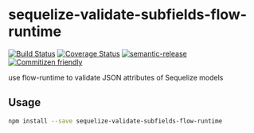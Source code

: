 # sequelize-validate-subfields-flow-runtime

[![Build Status](https://travis-ci.org/jcoreio/sequelize-validate-subfields-flow-runtime.svg?branch=master)](https://travis-ci.org/jcoreio/sequelize-validate-subfields-flow-runtime)
[![Coverage Status](https://codecov.io/gh/jcoreio/sequelize-validate-subfields-flow-runtime/branch/master/graph/badge.svg)](https://codecov.io/gh/jcoreio/sequelize-validate-subfields-flow-runtime)
[![semantic-release](https://img.shields.io/badge/%20%20%F0%9F%93%A6%F0%9F%9A%80-semantic--release-e10079.svg)](https://github.com/semantic-release/semantic-release)
[![Commitizen friendly](https://img.shields.io/badge/commitizen-friendly-brightgreen.svg)](http://commitizen.github.io/cz-cli/)

use flow-runtime to validate JSON attributes of Sequelize models

## Usage

```sh
npm install --save sequelize-validate-subfields-flow-runtime
```

